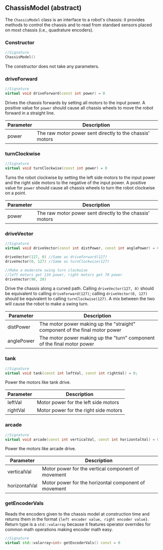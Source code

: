 ## ChassisModel (abstract)

The `ChassisModel` class is an interface to a robot's chassis: it provides methods to control the chassis and to read from standard sensors placed on most chassis (i.e., quadrature encoders).

### Constructor

```c++
//Signature
ChassisModel()
```

The constructor does not take any parameters.

### driveForward

```c++
//Signature
virtual void driveForward(const int power) = 0
```

Drives the chassis forwards by setting all motors to the input power. A positive value for `power` should cause all chassis wheels to move the robot forward in a straight line.

Parameter | Description
----------|------------
power | The raw motor power sent directly to the chassis' motors

### turnClockwise

```c++
//Signature
virtual void turnClockwise(const int power) = 0
```

Turns the robot clockwise by setting the left side motors to the input power and the right side motors to the negative of the input power. A positive value for `power` should cause all chassis wheels to turn the robot clockwise on a point.

Parameter | Description
----------|------------
power | The raw motor power sent directly to the chassis' motors

### driveVector

```c++
//Signature
virtual void driveVector(const int distPower, const int anglePower) = 0

driveVector(127, 0) //Same as driveForward(127)
driveVector(0, 127) //Same as turnClockwise(127)

//Make a moderate swing turn clockwise
//left motors get 110 power, right motors get 70 power
driveVector(90, 20)
```

Drive the chassis along a curved path. Calling `driveVector(127, 0)` should be equivalent to calling `driveForward(127)`; calling `driveVector(0, 127)` should be equivalent to calling `turnClockwise(127)`. A mix between the two will cause the robot to make a swing turn.

Parameter | Description
----------|------------
distPower | The motor power making up the "straight" component of the final motor power
anglePower | The motor power making up the "turn" component of the final motor power

### tank

```c++
//Signature
virtual void tank(const int leftVal, const int rightVal) = 0;
```

Power the motors like tank drive.

Parameter | Description
----------|------------
leftVal | Motor power for the left side motors
rightVal | Motor power for the right side motors

### arcade

```c++
//Signature
virtual void arcade(const int verticalVal, const int horizontalVal) = 0;
```

Power the motors like arcade drive.

Parameter | Description
----------|------------
verticalVal | Motor power for the vertical component of movement
horizontalVal | Motor power for the horizontal component of movement

### getEncoderVals

Reads the encoders given to the chassis model at construction time and returns them in the format `{left encoder value, right encoder value}`. Return type is a `std::valarray` because it features operator overrides for common math operations making encoder math easy.

```c++
//Signature
virtual std::valarray<int> getEncoderVals() const = 0
```
